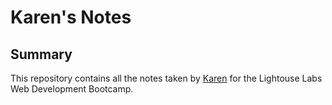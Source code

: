 # Karen's Notes

## Summary

This repository contains all the notes taken by [Karen](https://github.com/karentolentino) for the Lightouse Labs Web Development Bootcamp.